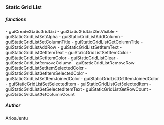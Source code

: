 <h3>Static Grid List</h3>

<h5>functions</h5>
  - guiCreateStaticGridList
  - guiStaticGridListSetVisible
  - guiStaticGridListSetAlpha
  - guiStaticGridListAddColumn
  - guiStaticGridListSetColumnTitle
  - guiStaticGridListGetColumnTitle
  - guiStaticGridListAddRow
  - guiStaticGridListSetItemText
  - guiStaticGridListGetItemText
  - guiStaticGridListSetItemColor
  - guiStaticGridListGetItemColor
  - guiStaticGridListClear
  - guiStaticGridListRemoveColumn
  - guiStaticGridListRemoveRow
  - guiStaticGridListSetItemSelectedColor
  - guiStaticGridListGetItemSelectedColor
  - guiStaticGridListSetItemJoinedColor
  - guiStaticGridListGetItemJoinedColor
  - guiStaticGridListSetSelectedItem
  - guiStaticGridListGetSelectedItem
  - guiStaticGridListGetSelectedItemText
  - guiStaticGridListGetRowCount
  - guiStaticGridListGetColumnCount

<h5>Author</h5>
AriosJentu
